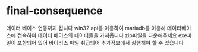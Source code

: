 # final-consequence
 데이터 베이스 연동까지 됩니다 
 win32 api를 이용하여 mariadb를 이용해 데이터베이스에 접속하여 
 데이터 베이스의 데이터들을 가져옵니다 
 zip파일을 다운해주세요 exe파일이 포함되어 있어 바이러스 파일 취급되어 추가정보에서 싫행해야 할 수 있습니다
